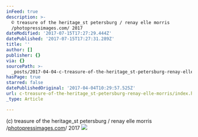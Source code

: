 ```yaml
---
inFeed: true
description: >-
  © treasure of the heritage_st petersburg / renay elle morris
  /photopressimages.com/ 2017
dateModified: '2017-07-15T17:27:29.444Z'
datePublished: '2017-07-15T17:27:31.289Z'
title: ''
author: []
publisher: {}
via: {}
sourcePath: >-
  _posts/2017-04-04-c-treasure-of-the-heritage_st-petersburg-renay-elle-morris.md
hasPage: true
starred: false
datePublishedOriginal: '2017-04-04T10:29:57.525Z'
url: c-treasure-of-the-heritage_st-petersburg-renay-elle-morris/index.html
_type: Article

---
```

(c) treasure of the heritage\_st petersburg / renay elle morris /[photopressimages.com][0]/ 2017
![](https://the-grid-user-content.s3-us-west-2.amazonaws.com/b8732f4b-78a4-4017-a9a9-f5811c353043.jpg)

[0]: http://photopressimages.com/